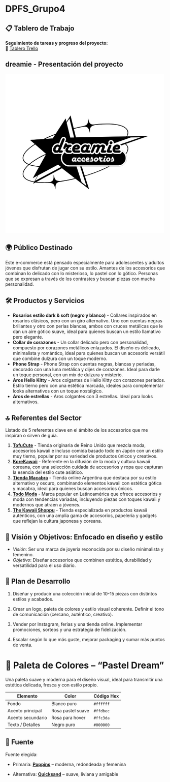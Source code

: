 # DPFS_Grupo4

## 📋 Tablero de Trabajo

**Seguimiento de tareas y progreso del proyecto:**  
🔗 [Tablero Trello](https://trello.com/invite/b/68365e68dafacd3e7d5cadbb/ATTIec3201df95f4d6cec2ae46e0bb7a0019430A1FAD/proyecto-canda)

## dreamie - Presentación del proyecto
![Logo de Dreamie](media/logo.png)


## 🌍 Público Destinado

Este e-commerce está pensado especialmente para adolescentes y adultos jóvenes que disfrutan de jugar con su estilo. Amantes de los accesorios que combinan lo delicado con lo misterioso, lo pastel con lo gótico. Personas que se expresan a través de los contrastes y buscan piezas con mucha personalidad.

## 🛠️ Productos y Servicios

- **Rosarios estilo dark & soft (negro y blanco)** - Collares inspirados en rosarios clásicos, pero con un giro alternativo. Uno con cuentas negras brillantes y otro con perlas blancas, ambos con cruces metálicas que le dan un aire gótico suave, ideal para quienes buscan un estilo llamativo pero elegante.
- **Collar de corazones** - Un collar delicado pero con personalidad, compuesto por corazones metálicos enlazados. El diseño es delicado, minimalista y romántico, ideal para quienes buscan un accesorio versátil que combine dulzura con un toque moderno.
- **Phone Strap** - Phone Strap con cuentas negras, blancas y perladas, decorado con una luna metálica y dijes de corazones. Ideal para darle un toque personal, con un mix de dulzura y misterio.
- **Aros Hello Kitty** - Aros colgantes de Hello Kitty con corazones perlados. Estilo tierno pero con una estética marcada, ideales para complementar looks alternativos con un toque nostálgico.
- **Aros de estrellas** - Aros colgantes con 3 estrellas. Ideal para looks alternativos.

## 🔝 Referentes del Sector

Listado de 5 referentes clave en el ámbito de los accesorios que me inspiran o sirven de guía.

1. **[TofuCute](https://www.tofucute.com/)** - Tienda originaria de Reino Unido que mezcla moda, accesorios kawaii e incluso comida basado todo en Japón con un estilo muy tierno, popular por su variedad de productos únicos y creativos.
2. **[KoreKawaii](https://korekawaii.com/)** - Referente en la difusión de la moda y cultura kawaii coreana, con una selección cuidada de accesorios y ropa que capturan la esencia del estilo cute asiático.
3. **[Tienda Macabra](https://www.tiendamacabra.com/)** - Tienda online Argentina que destaca por su estilo alternativo y oscuro, combinando elementos kawaii con estética gótica y macabra, ideal para quienes buscan accesorios únicos.
4. **[Todo Moda](https://ar.todomoda.com/)** - Marca popular en Latinoamérica que ofrece accesorios y moda con tendencias variadas, incluyendo piezas con toques kawaii y modernos que atraen a jóvenes.
5. **[The Kawaii Shoppu](https://thekawaiishoppu.com/)** - Tienda especializada en productos kawaii auténticos, con una amplia gama de accesorios, papelería y gadgets que reflejan la cultura japonesa y coreana.

## 🎯 Visión y Objetivos: Enfocado en diseño y estilo

- _Visión_: Ser una marca de joyería reconocida por su diseño minimalista y femenino.
- _Objetivo_: Diseñar accesorios que combinen estética, durabilidad y versatilidad para el uso diario.

## 🚀 Plan de Desarrollo

1. Diseñar y producir una colección inicial de 10-15 piezas con distintos estilos y acabados.

2. Crear un logo, paleta de colores y estilo visual coherente. Definir el tono de comunicación (cercano, auténtico, creativo).

3. Vender por Instagram, ferias y una tienda online. Implementar promociones, sorteos y una estrategia de fidelización.

4. Escalar según lo que más guste, mejorar packaging y sumar más puntos de venta.

# 🎨 Paleta de Colores – “Pastel Dream”

Una paleta suave y moderna para el diseño visual, ideal para transmitir una estética delicada, fresca y con estilo propio.

| Elemento          | Color             | Código Hex |
| ----------------- | ----------------- | ---------- |
| Fondo             | Blanco puro       | `#ffffff`  |
| Acento principal  | Rosa pastel suave | `#ffdbec`  |
| Acento secundario | Rosa para hover   | `#ffc3da`  |
| Texto / Detalles  | Negro puro        | `#000000`  |

## 🎨 Fuente

Fuente elegida:

- Primaria: **[Poppins](https://fonts.google.com/specimen/Poppins)** – moderna, redondeada y femenina

- Alternativa: **[Quicksand](https://fonts.google.com/specimen/Quicksand)** – suave, liviana y amigable
